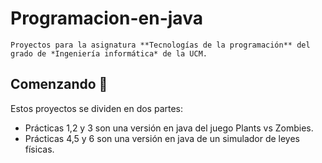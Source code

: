 # Programacion-en-java

```
Proyectos para la asignatura **Tecnologías de la programación** del grado de *Ingeniería informática* de la UCM.
```

## Comenzando :running:

Estos proyectos se dividen en dos partes:

* Prácticas 1,2 y 3 son una versión en java del juego Plants vs Zombies.
* Prácticas 4,5 y 6 son una versión en java de un simulador de leyes físicas.
